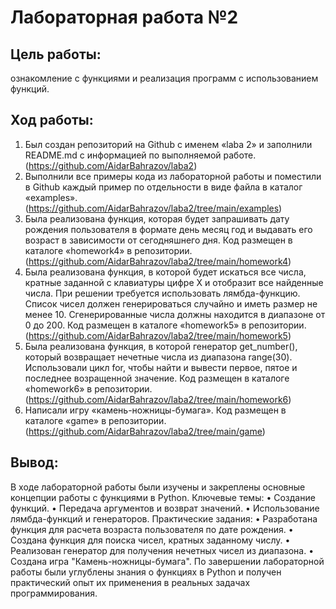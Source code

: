 # Лабораторная работа №2
## Цель работы: 
ознакомление с функциями и реализация программ с использованием функций.
## Ход работы: 
1. Был создан репозиторий на Github с именем «laba 2» и заполнили README.md с информацией по выполняемой работе.
(https://github.com/AidarBahrazov/laba2)
2. Выполнили все примеры кода из лабораторной работы и поместили в Github каждый пример по отдельности в виде файла в каталог «examples».
(https://github.com/AidarBahrazov/laba2/tree/main/examples)
3.	Была реализована функция, которая будет запрашивать дату рождения пользователя в формате день месяц год и выдавать его возраст в зависимости от сегодняшнего дня. Код размещен в каталоге «homework4» в репозитории.
(https://github.com/AidarBahrazov/laba2/tree/main/homework4)
4.	Была реализована функция, в которой будет искаться все числа, кратные заданной с клавиатуры цифре X и отобразит все найденные числа. При решении требуется использовать лямбда-функцию. Список чисел должен генерироваться случайно и иметь размер не менее 10. Сгенерированные числа должны находится в диапазоне от 0 до 200. Код размещен в каталоге «homework5» в     репозитории.
(https://github.com/AidarBahrazov/laba2/tree/main/homework5)
5.	 Была реализована функция, в которой генератор get_number(), который возвращает нечетные числа из диапазона range(30). Использовали цикл for, чтобы найти и вывести первое, пятое и последнее возращенной значение. Код размещен в каталоге «homework6» в репозитории.
(https://github.com/AidarBahrazov/laba2/tree/main/homework6)
6.	Написали игру «камень-ножницы-бумага». Код размещен в каталоге «game» в репозитории.
(https://github.com/AidarBahrazov/laba2/tree/main/game)
## Вывод:
 В ходе лабораторной работы были изучены и закреплены основные концепции работы с функциями в Python. 
Ключевые темы:
• Создание функций.
• Передача аргументов и возврат значений.
• Использование лямбда-функций и генераторов.
Практические задания:
• Разработана функция для расчета возраста пользователя по дате рождения.
• Создана функция для поиска чисел, кратных заданному числу.
• Реализован генератор для получения нечетных чисел из диапазона.
• Создана игра "Камень-ножницы-бумага".
По завершении лабораторной работы были углублены знания о функциях в Python и получен практический опыт их применения в реальных задачах программирования. 
